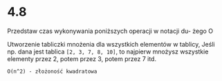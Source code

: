 # 4.8

Przedstaw czas wykonywania poniższych operacji w notacji du-
żego O

Utworzenie tabliczki mnożenia dla wszystkich elementów w tablicy, Jeśli
np. dana jest tablica `[2, 3, 7, 8, 10]`, to najpierw mnożysz wszystkie
elementy przez 2, potem przez 3, potem przez 7 itd.

```text
O(n^2) - złożoność kwadratowa
```
